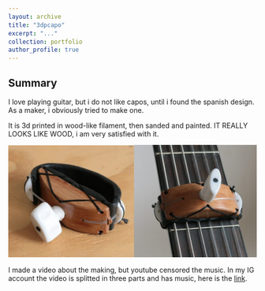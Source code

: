 ```yaml
---
layout: archive
title: "3dpcapo"
excerpt: "..."
collection: portfolio
author_profile: true
---
```


## Summary

I love playing guitar, but i do not like capos, until i found the spanish design. As a maker, i obviously tried to make one.

It is 3d printed in wood-like filament, then sanded and painted. IT REALLY LOOKS LIKE WOOD, i am very satisfied with it.

<img src="/images/caps.png" width="700">

I made a video about the making, but youtube censored the music. In my IG account the video is splitted in three parts and has music, here is the [link](https://www.instagram.com/jotaka.ug/?hl=es).






